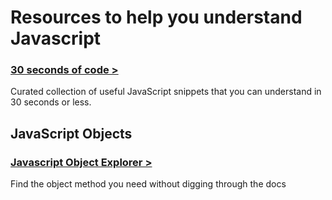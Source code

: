 # Resources to help you understand Javascript

### [30 seconds of code >][aa4d4218]
Curated collection of useful JavaScript snippets that you can understand in 30 seconds or less.


  [aa4d4218]: https://30secondsofcode.org/ "Link"

## JavaScript Objects
### [Javascript Object Explorer >][b822999e]
Find the object method you need without digging through the docs

  [b822999e]: https://sdras.github.io/object-explorer/ "Link"

